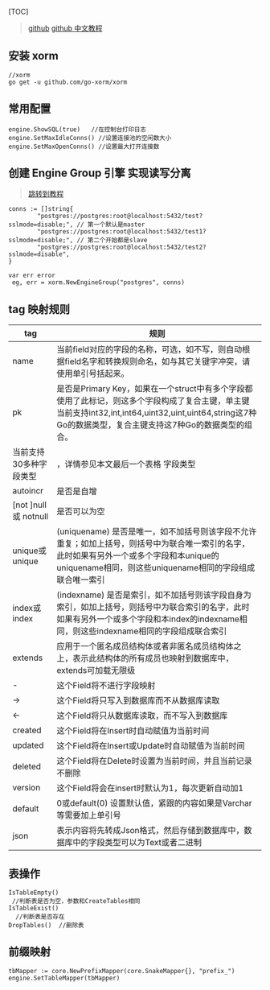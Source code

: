 [TOC]

> [github](https://github.com/go-xorm/xorm/)
> [github 中文教程](https://github.com/go-xorm/manual-zh-CN)

##  安装 xorm
```
//xorm
go get -u github.com/go-xorm/xorm
```
## 常用配置
```
engine.ShowSQL(true)   //在控制台打印日志 
engine.SetMaxIdleConns() //设置连接池的空闲数大小
engine.SetMaxOpenConns() //设置最大打开连接数
```
## 创建 Engine Group 引擎 实现读写分离
> [跳转到教程](https://github.com/go-xorm/manual-zh-CN/blob/master/chapter-01/2.engine_group.md)
```
conns := []string{
		"postgres://postgres:root@localhost:5432/test?sslmode=disable;", // 第一个默认是master
		"postgres://postgres:root@localhost:5432/test1?sslmode=disable;", // 第二个开始都是slave
		"postgres://postgres:root@localhost:5432/test2?sslmode=disable",
}

var err error eg, err = xorm.NewEngineGroup("postgres", conns)
```

##  tag 映射规则
|tag|规则|
|---|---|
|name	|当前field对应的字段的名称，可选，如不写，则自动根据field名字和转换规则命名，如与其它关键字冲突，请使用单引号括起来。|
|pk	|是否是Primary Key，如果在一个struct中有多个字段都使用了此标记，则这多个字段构成了复合主键，单主键当前支持int32,int,int64,uint32,uint,uint64,string这7种Go的数据类型，复合主键支持这7种Go的数据类型的组合。|
|当前支持30多种字段类型|，详情参见本文最后一个表格	字段类型|
|autoincr	|是否是自增|
|[not ]null 或 notnull	|是否可以为空|
|unique或unique|(uniquename)	是否是唯一，如不加括号则该字段不允许重复；如加上括号，则括号中为联合唯一索引的名字，此时如果有另外一个或多个字段和本unique的uniquename相同，则这些uniquename相同的字段组成联合唯一索引|
|index或index|(indexname)	是否是索引，如不加括号则该字段自身为索引，如加上括号，则括号中为联合索引的名字，此时如果有另外一个或多个字段和本index的indexname相同，则这些indexname相同的字段组成联合索引|
|extends	|应用于一个匿名成员结构体或者非匿名成员结构体之上，表示此结构体的所有成员也映射到数据库中，extends可加载无限级|
|-	|这个Field将不进行字段映射|
|->	|这个Field将只写入到数据库而不从数据库读取|
|<-	|这个Field将只从数据库读取，而不写入到数据库|
|created	|这个Field将在Insert时自动赋值为当前时间|
|updated	|这个Field将在Insert或Update时自动赋值为当前时间|
|deleted	|这个Field将在Delete时设置为当前时间，并且当前记录不删除|
|version	|这个Field将会在insert时默认为1，每次更新自动加1|
|default |0或default(0)	设置默认值，紧跟的内容如果是Varchar等需要加上单引号|
|json	|表示内容将先转成Json格式，然后存储到数据库中，数据库中的字段类型可以为Text或者二进制|

## 表操作
```
IsTableEmpty() //判断表是否为空，参数和CreateTables相同
IsTableExist()  //判断表是否存在
DropTables()  //删除表
```
## 前缀映射
```
tbMapper := core.NewPrefixMapper(core.SnakeMapper{}, "prefix_")
engine.SetTableMapper(tbMapper)
```